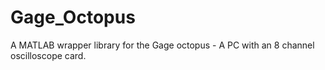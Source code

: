 # Gage_Octopus
A MATLAB wrapper library for the Gage octopus - A PC with an 8 channel oscilloscope card.
